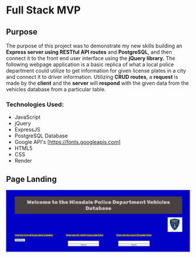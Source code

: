 # Full Stack MVP

## Purpose
The purpose of this project was to demonstrate my new skills building an **Express server using RESTful API routes** and **PostgreSQL**, and then connect it to the front end user interface using the **jQuery library.** The following webpage application is a basic replica of what a local police department could utilize to get information for given license plates in a city and connect it to driver information. Utilizing **CRUD routes**, a **request** is made by the **client** and the **server** will **respond** with the given data from the vehicles database from a particular table.

### Technologies Used:
- JavaScript
- jQuery
- ExpressJS
- PostgreSQL Database
- Google API's [https://fonts.googleapis.com]
- HTML5
- CSS
- Render


## Page Landing ##
![Project Main Page](/public/images/policeDatabaseWebpage.png)
